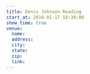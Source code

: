 ```yaml
---
title: Denis Johnson Reading
start_at: 2018-01-17 18:30:00
show_time: true
venue:
  name:
  address:
  city:
  state:
  zip:
  link:
---
```



